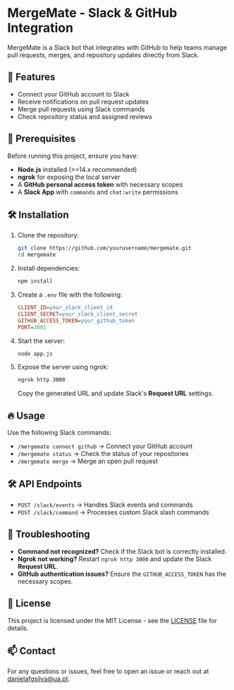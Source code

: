 # MergeMate - Slack & GitHub Integration

MergeMate is a Slack bot that integrates with GitHub to help teams manage pull requests, merges, and repository updates directly from Slack.

## 🚀 Features
- Connect your GitHub account to Slack
- Receive notifications on pull request updates
- Merge pull requests using Slack commands
- Check repository status and assigned reviews

## 📌 Prerequisites
Before running this project, ensure you have:
- **Node.js** installed (>=14.x recommended)
- **ngrok** for exposing the local server
- A **GitHub personal access token** with necessary scopes
- A **Slack App** with `commands` and `chat:write` permissions

## 🛠 Installation
1. Clone the repository:
   ```sh
   git clone https://github.com/yourusername/mergemate.git
   cd mergemate
   ```

2. Install dependencies:
   ```sh
   npm install
   ```

3. Create a `.env` file with the following:
   ```ini
   CLIENT_ID=your_slack_client_id
   CLIENT_SECRET=your_slack_client_secret
   GITHUB_ACCESS_TOKEN=your_github_token
   PORT=3001
   ```

4. Start the server:
   ```sh
   node app.js
   ```

5. Expose the server using ngrok:
   ```sh
   ngrok http 3000
   ```
   Copy the generated URL and update Slack's **Request URL** settings.

## 🔥 Usage
Use the following Slack commands:
- `/mergemate connect github` → Connect your GitHub account
- `/mergemate status` → Check the status of your repositories
- `/mergemate merge` → Merge an open pull request

## 🛠 API Endpoints
- `POST /slack/events` → Handles Slack events and commands
- `POST /slack/command` → Processes custom Slack slash commands

## 🐛 Troubleshooting
- **Command not recognized?** Check if the Slack bot is correctly installed.
- **Ngrok not working?** Restart `ngrok http 3000` and update the Slack **Request URL**.
- **GitHub authentication issues?** Ensure the `GITHUB_ACCESS_TOKEN` has the necessary scopes.

## 📜 License
This project is licensed under the MIT License - see the [LICENSE](LICENSE) file for details.

## 📫 Contact
For any questions or issues, feel free to open an issue or reach out at [danielafgsilva@ua.pt](mailto:danielafgsilva@ua.pt).


